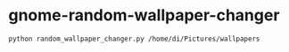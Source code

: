 # gnome-random-wallpaper-changer

```shell
python random_wallpaper_changer.py /home/di/Pictures/wallpapers
```